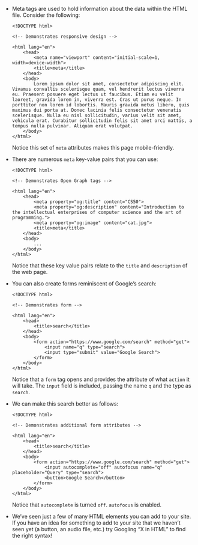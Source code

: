
*   Meta tags are used to hold information about the data within the HTML file. Consider the following:
    
        <!DOCTYPE html>
        
        <!-- Demonstrates responsive design -->
        
        <html lang="en">
            <head>
                <meta name="viewport" content="initial-scale=1, width=device-width">
                <title>meta</title>
            </head>
            <body>
                Lorem ipsum dolor sit amet, consectetur adipiscing elit. Vivamus convallis scelerisque quam, vel hendrerit lectus viverra eu. Praesent posuere eget lectus ut faucibus. Etiam eu velit laoreet, gravida lorem in, viverra est. Cras ut purus neque. In porttitor non lorem id lobortis. Mauris gravida metus libero, quis maximus dui porta at. Donec lacinia felis consectetur venenatis scelerisque. Nulla eu nisl sollicitudin, varius velit sit amet, vehicula erat. Curabitur sollicitudin felis sit amet orci mattis, a tempus nulla pulvinar. Aliquam erat volutpat.
            </body>
        </html>
        
    
    Notice this set of `meta` attributes makes this page mobile-friendly.
    
*   There are numerous `meta` key-value pairs that you can use:
    
        <!DOCTYPE html>
        
        <!-- Demonstrates Open Graph tags -->
        
        <html lang="en">
            <head>
                <meta property="og:title" content="CS50">
                <meta property="og:description" content="Introduction to the intellectual enterprises of computer science and the art of programming.">
                <meta property="og:image" content="cat.jpg">
                <title>meta</title>
            </head>
            <body>
                ...
            </body>
        </html>
        
    
    Notice that these key value pairs relate to the `title` and `description` of the web page.
    
*   You can also create forms reminiscent of Google’s search:
    
        <!DOCTYPE html>
        
        <!-- Demonstrates form -->
        
        <html lang="en">
            <head>
                <title>search</title>
            </head>
            <body>
                <form action="https://www.google.com/search" method="get">
                    <input name="q" type="search">
                    <input type="submit" value="Google Search">
                </form>
            </body>
        </html>
        
    
    Notice that a `form` tag opens and provides the attribute of what `action` it will take. The `input` field is included, passing the name `q` and the type as `search`.
    
*   We can make this search better as follows:
    
        <!DOCTYPE html>
        
        <!-- Demonstrates additional form attributes -->
        
        <html lang="en">
            <head>
                <title>search</title>
            </head>
            <body>
                <form action="https://www.google.com/search" method="get">
                    <input autocomplete="off" autofocus name="q" placeholder="Query" type="search">
                    <button>Google Search</button>
                </form>
            </body>
        </html>
        
    
    Notice that `autocomplete` is turned `off`. `autofocus` is enabled.
    
*   We’ve seen just a few of many HTML elements you can add to your site. If you have an idea for something to add to your site that we haven’t seen yet (a button, an audio file, etc.) try Googling “X in HTML” to find the right syntax!
